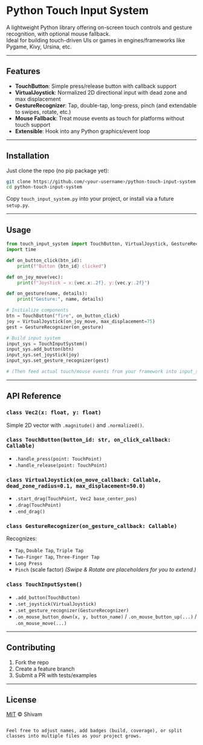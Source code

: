 # Python Touch Input System

A lightweight Python library offering on-screen touch controls and gesture recognition, with optional mouse fallback.  
Ideal for building touch-driven UIs or games in engines/frameworks like Pygame, Kivy, Ursina, etc.

---

## Features

- **TouchButton**: Simple press/release button with callback support  
- **VirtualJoystick**: Normalized 2D directional input with dead zone and max displacement  
- **GestureRecognizer**: Tap, double-tap, long-press, pinch (and extendable to swipes, rotate, etc.)  
- **Mouse Fallback**: Treat mouse events as touch for platforms without touch support  
- **Extensible**: Hook into any Python graphics/event loop  

---

## Installation

Just clone the repo (no pip package yet):

```bash
git clone https://github.com/<your-username>/python-touch-input-system.git
cd python-touch-input-system
````

Copy `touch_input_system.py` into your project, or install via a future `setup.py`.

---

## Usage

```python
from touch_input_system import TouchButton, VirtualJoystick, GestureRecognizer, TouchInputSystem, TouchPoint, Vec2
import time

def on_button_click(btn_id):
    print(f"Button {btn_id} clicked")

def on_joy_move(vec):
    print(f"Joystick → x:{vec.x:.2f}, y:{vec.y:.2f}")

def on_gesture(name, details):
    print("Gesture:", name, details)

# Initialize components
btn = TouchButton("fire", on_button_click)
joy = VirtualJoystick(on_joy_move, max_displacement=75)
gest = GestureRecognizer(on_gesture)

# Build input system
input_sys = TouchInputSystem()
input_sys.add_button(btn)
input_sys.set_joystick(joy)
input_sys.set_gesture_recognizer(gest)

# (Then feed actual touch/mouse events from your framework into input_sys)
```

---

## API Reference

### `class Vec2(x: float, y: float)`

Simple 2D vector with `.magnitude()` and `.normalized()`.

### `class TouchButton(button_id: str, on_click_callback: Callable)`

* `.handle_press(point: TouchPoint)`
* `.handle_release(point: TouchPoint)`

### `class VirtualJoystick(on_move_callback: Callable, dead_zone_radius=0.1, max_displacement=50.0)`

* `.start_drag(TouchPoint, Vec2 base_center_pos)`
* `.drag(TouchPoint)`
* `.end_drag()`

### `class GestureRecognizer(on_gesture_callback: Callable)`

Recognizes:

* `Tap`, `Double Tap`, `Triple Tap`
* `Two-Finger Tap`, `Three-Finger Tap`
* `Long Press`
* `Pinch` (scale factor)
  *(Swipe & Rotate are placeholders for you to extend.)*

### `class TouchInputSystem()`

* `.add_button(TouchButton)`
* `.set_joystick(VirtualJoystick)`
* `.set_gesture_recognizer(GestureRecognizer)`
* `.on_mouse_button_down(x, y, button_name)` / `.on_mouse_button_up(...)` / `.on_mouse_move(...)`

---

## Contributing

1. Fork the repo
2. Create a feature branch
3. Submit a PR with tests/examples

---

## License

[MIT](LICENSE) © Shivam

```

Feel free to adjust names, add badges (build, coverage), or split classes into multiple files as your project grows.
```
